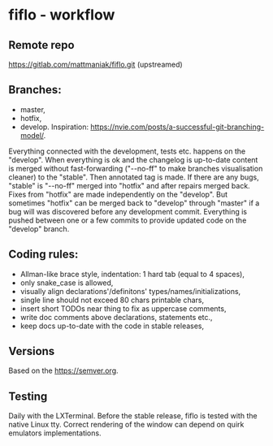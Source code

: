# fiflo - workflow

## Remote repo
https://gitlab.com/mattmaniak/fiflo.git (upstreamed)

## Branches:
- master,
- hotfix,
- develop.
Inspiration: https://nvie.com/posts/a-successful-git-branching-model/.

Everything connected with the development, tests etc. happens on the "develop".
When everything is ok and the changelog is up-to-date content is merged without
fast-forwarding ("--no-ff" to make branches visualisation cleaner) to the
"stable". Then annotated tag is made. If there are any bugs, "stable" is
"--no-ff" merged into "hotfix" and after repairs merged back. Fixes from
"hotfix" are made independently on the "develop". But sometimes "hotfix" can be
merged back to "develop" through "master" if a bug will was discovered before
any development commit. Everything is pushed between one or a few commits to
provide updated code on the "develop" branch.

## Coding rules:
- Allman-like brace style, indentation: 1 hard tab (equal to 4 spaces),
- only snake_case is allowed,
- visually align declarations'/definitons' types/names/initializations,
- single line should not exceed 80 chars printable chars,
- insert short TODOs near thing to fix as uppercase comments,
- write doc comments above declarations, statements etc.,
- keep docs up-to-date with the code in stable releases,

## Versions
Based on the https://semver.org.

## Testing
Daily with the LXTerminal. Before the stable release, fiflo is tested with the
native Linux tty. Correct rendering of the window can depend on quirk emulators
implementations.

